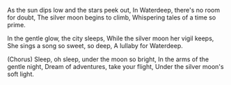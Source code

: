 As the sun dips low and the stars peek out,
In Waterdeep, there's no room for doubt,
The silver moon begins to climb,
Whispering tales of a time so prime.

In the gentle glow, the city sleeps,
While the silver moon her vigil keeps,
She sings a song so sweet, so deep,
A lullaby for Waterdeep.

(Chorus)
Sleep, oh sleep, under the moon so bright,
In the arms of the gentle night,
Dream of adventures, take your flight,
Under the silver moon's soft light.